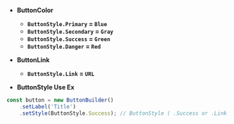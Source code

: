 * **ButtonColor**
  * **`ButtonStyle.Primary` = `Blue`**
  * **`ButtonStyle.Secondary` = `Gray`**
  * **`ButtonStyle.Success` = `Green`**
  * **`ButtonStyle.Danger` = `Red`**
* **ButtonLink**
  * **`ButtonStyle.Link` = `URL`**
 
* **ButtonStyle Use Ex**
```typescript
const button = new ButtonBuilder()
	.setLabel('Title')
	.setStyle(ButtonStyle.Success);	// ButtonStyle ( .Success or .Link )
```
